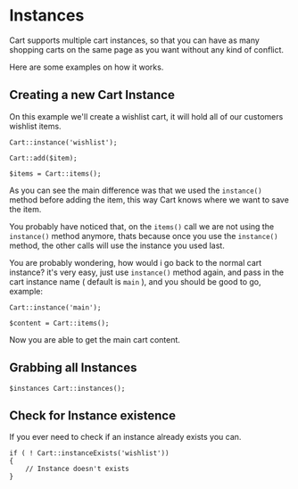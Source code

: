 # Instances

Cart supports multiple cart instances, so that you can have as many shopping
carts on the same page as you want without any kind of conflict.

Here are some examples on how it works.

## Creating a new Cart Instance

On this example we'll create a wishlist cart, it will hold all of our customers wishlist items.

	Cart::instance('wishlist');

	Cart::add($item);

	$items = Cart::items();

As you can see the main difference was that we used the `instance()` method before
adding the item, this way Cart knows where we want to save the item.

You probably have noticed that, on the `items()` call we are not using the `instance()` method anymore, thats because once you use the `instance()` method, the other calls will use the instance you used last.

You are probably wondering, how would i go back to the normal cart instance? it's very easy, just use `instance()` method again, and pass in the cart instance name ( default is `main` ), and you should be good to go, example:

	Cart::instance('main');

	$content = Cart::items();

Now you are able to get the main cart content.

## Grabbing all Instances

	$instances Cart::instances();

## Check for Instance existence

If you ever need to check if an instance already exists you can.

	if ( ! Cart::instanceExists('wishlist'))
	{
		// Instance doesn't exists
	}
